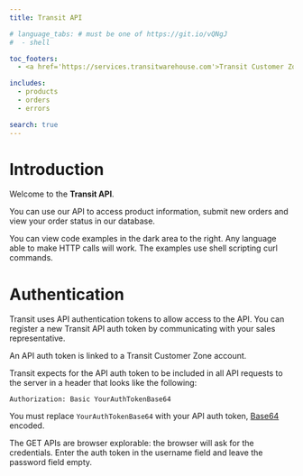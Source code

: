 ```yaml
---
title: Transit API

# language_tabs: # must be one of https://git.io/vQNgJ
#  - shell

toc_footers:
  - <a href='https://services.transitwarehouse.com'>Transit Customer Zone</a>

includes:
  - products
  - orders
  - errors

search: true
---
```


# Introduction

Welcome to the **Transit API**.

You can use our API to access product information, submit new orders and view your order status in our database.

You can view code examples in the dark area to the right. Any language able to make HTTP calls will work. The examples use shell scripting curl commands.

# Authentication

Transit uses API authentication tokens to allow access to the API. You can register a new Transit API auth token by communicating with your sales representative.

An API auth token is linked to a Transit Customer Zone account.

Transit expects for the API auth token to be included in all API requests to the server in a header that looks like the following:

`Authorization: Basic YourAuthTokenBase64`

<aside class="notice">
You must replace <code>YourAuthTokenBase64</code> with your API auth token, <a href="https://developer.mozilla.org/en-US/docs/Web/API/WindowOrWorkerGlobalScope/btoa">Base64</a> encoded.
</aside>

The GET APIs are browser explorable: the browser will ask for the credentials. Enter the auth token in the username field and leave the password field empty.